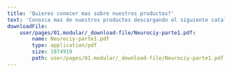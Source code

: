 ```yaml
---
title: 'Quieres conocer mas sobre nuestros productos?'
text: 'Conozca mas de nuestros productos descargando el siguiente catalogo'
downloadFile:
    user/pages/01.modular/_download-file/Neurociy-parte1.pdf:
        name: Neurociy-parte1.pdf
        type: application/pdf
        size: 1874919
        path: user/pages/01.modular/_download-file/Neurociy-parte1.pdf
---
```


